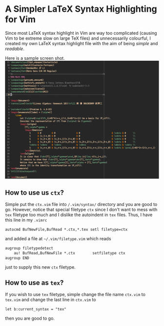 # A Simpler LaTeX Syntax Highlighting for Vim

Since most LaTeX syntax highlight in Vim are way too complicated (causing Vim
to be extreme slow on large TeX files) and unnecessarily colourful, I created
my own LaTeX syntax highlight file with the aim of being _simple_ and _readable_.

Here is a sample screen shot. 
![sample shot](sample.png)

## How to use us `ctx`?

Simple put the `ctx.vim` file into `/.vim/syntax/` directory and you are good
to go.  However, notice that special filetype `ctx` since I don't want to mess
with `tex` filetype too much and I dislike the autoindent in `tex` files.
Thus, I have this line in my `.vimrc`
```{vim}
autocmd BufNewFile,BufRead *.ctx,*.tex setl filetype=ctx
```
and added a file at `~/.vim/filetype.vim` which reads
```{vim}
augroup filetypedetect
	au! BufRead,BufNewFile *.ctx		setfiletype ctx
augroup END
```
just to supply this new `ctx` filetype.

## How to use as `tex`?

If you wish to use `tex` filetype, simple change the file name `ctx.vim` to
`tex.vim` and change the last line in `ctx.vim` to
```{tex}
let b:current_syntax = "tex"
```
then you are good to go.
